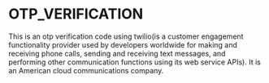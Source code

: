 # OTP_VERIFICATION

This is an otp verification code using twilio(is a customer engagement functionality provider used by developers worldwide  for making and receiving phone calls, sending and receiving text messages, and performing other communication functions using its web service APIs). It is an American cloud communications company.
